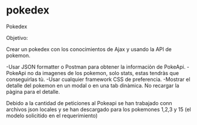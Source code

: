 # pokedex
Pokedex

Objetivo:

Crear un pokedex con los conocimientos de Ajax y usando la API de pokemon.


-Usar JSON formatter o Postman para obtener la informaciòn de PokeApi.
-PokeApi no da imagenes de los pokemon, solo stats, estas tendràs que conseguirlas tù.
-Usar cualquier framework CSS de preferencia.
-Mostrar el detalle del pokemon en un modal o en una tab dinàmica. No recargar la pàgina para el detalle.

Debido a la cantidad de peticiones al Pokeapi se han trabajado conn archivos json locales y se han descargado para los pokemones 
1,2,3 y 15 (el modelo solicitido en el requerimiento)
